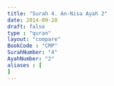 ```yaml
---
title: "Surah 4. An-Nisa Ayah 2"
date: 2014-09-28
draft: false
type : "quran"
layout: "compare"
BookCode : "CMP"
SurahNumber: "4"
AyahNumber: "2"
aliases : [
]
---
```

